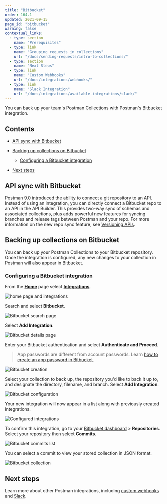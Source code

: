 ```yaml
---
title: "Bitbucket"
order: 164.1
updated: 2021-09-15
page_id: "bitbucket"
warning: false
contextual_links:
  - type: section
    name: "Prerequisites"
  - type: link
    name: "Grouping requests in collections"
    url: "/docs/sending-requests/intro-to-collections/"
  - type: section
    name: "Next Steps"
  - type: link
    name: "Custom Webhooks"
    url: "/docs/integrations/webhooks/"
  - type: link
    name: "Slack Integration"
    url: "/docs/integrations/available-integrations/slack/"
---
```


You can back up your team's Postman Collections with Postman's Bitbucket integration.

## Contents

* [API sync with Bitbucket](#api-sync-with-bitbucket)
* [Backing up collections on Bitbucket](#backing-up-collections-on-bitbucket)

    * [Configuring a Bitbucket integration](#configuring-a-bitbucket-integration)

* [Next steps](#next-steps)

## API sync with Bitbucket

Postman 9.0 introduced the ability to connect a git repository to an API. Instead of using an integration, you can directly connect a Bitbucket repo to an API in the API Builder. This provides two-way sync of schemas and associated collections, plus adds powerful new features for syncing branches and release tags between Postman and your repo. For more information on the new repo sync feature, see [Versioning APIs](/docs/designing-and-developing-your-api/versioning-an-api/).

## Backing up collections on Bitbucket

You can back up your Postman Collections to your Bitbucket repository. Once the integration is configured, any new changes to your collection in Postman will also appear in Bitbucket.

### Configuring a Bitbucket integration

From the **[Home](https://go.postman.co/home)** page select **[Integrations](https://go.postman.co/integrations)**.

![home page and integrations](https://assets.postman.com/postman-docs/home-integrations.jpg)

Search and select **Bitbucket**.

![Bitbucket search page](https://assets.postman.com/postman-docs/bitbucket-search-bb.jpg)

Select **Add Integration**.

![Bitbucket details page](https://assets.postman.com/postman-docs/bitbucket-add-integration-bb.jpg)

Enter your Bitbucket authentication and select **Authenticate and Proceed**.

> App passwords are different from account passwords. Learn [how to create an app password in Bitbucket](https://support.atlassian.com/bitbucket-cloud/docs/app-passwords/).

![Bitbucket creation](https://assets.postman.com/postman-docs/bitbucket-create-bb.jpg)

Select your collection to back up, the repository you'd like to back it up to, and designate the directory, filename, and branch. Select **Add Integration**.

![Bitbucket configuration](https://assets.postman.com/postman-docs/bitbucket-configure-bb.jpg)

Your new integration will now appear in a list along with previously created integrations.

![Configured integrations](https://assets.postman.com/postman-docs/bitbucket-add-integration-bb.jpg)

To confirm this integration, go to your [Bitbucket dashboard](https://bitbucket.org/dashboard/overview) > **Repositories**. Select your repository then select **Commits**.

![Bitbucket commits list](https://assets.postman.com/postman-docs/bitbucket-commits.jpg)

You can select a commit to view your stored collection in JSON format.

![Bitbucket collection](https://assets.postman.com/postman-docs/bitbucket-collection.jpg)

## Next steps

Learn more about other Postman integrations, including [custom webhooks](/docs/integrations/webhooks/) and [Slack](/docs/integrations/available-integrations/slack/).
